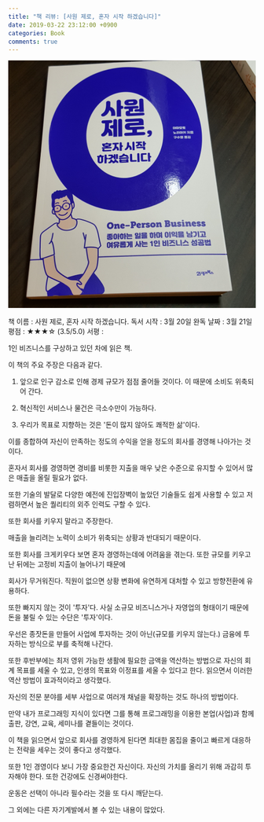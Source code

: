 ```yaml
---
title: "책 리뷰: [사원 제로, 혼자 시작 하겠습니다]"
date: 2019-03-22 23:12:00 +0900
categories: Book
comments: true
---
```


![images](https://github.com/DeveloperKHJ/DeveloperKHJ.github.io/blob/master/_images/BR_clerk_zero.jpg?raw=true)

 책 이름 : 사원 제로, 혼자 시작 하겠습니다.
독서 시작 : 3월 20일
완독 날짜 : 3월 21일
    평점 : ★★★☆ (3.5/5.0)
    서평 : 

1인 비즈니스를 구상하고 있던 차에 읽은 책.

이 책의 주요 주장은 다음과 같다.

1. 앞으로 인구 감소로 인해 경제 규모가 점점 줄어들 것이다. 이 때문에 소비도 위축되어 간다.

2. 혁신적인 서비스나 물건은 극소수만이 가능하다. 

3. 우리가 목표로 지향하는 것은 '돈이 많지 않아도 쾌적한 삶'이다.

이를 종합하여 자신이 만족하는 정도의 수익을 얻을 정도의 회사를 경영해 나아가는 것이다.

혼자서 회사를 경영하면 경비를 비롯한 지출을 매우 낮은 수준으로 유지할 수 있어서 많은 매출을 올릴 필요가 없다.

또한 기술의 발달로 다양한 예전에 진입장벽이 높았던 기술들도 쉽게 사용할 수 있고 저렴하면서 높은 퀄리티의 외주 인력도 구할 수 있다.

또한 회사를 키우지 말라고 주장한다.

매출을 늘리려는 노력이 소비가 위축되는 상황과 반대되기 때문이다.

또한 회사를 크게키우다 보면 혼자 경영하는데에 어려움을 겪는다. 또한 규모를 키우고 난 뒤에는 고정비 지출이 늘어나기 때문에

회사가 무거워진다. 직원이 없으면 상황 변화에 유연하게 대처할 수 있고 방향전환에 유용하다.

또한 빠지지 않는 것이 '투자'다. 사실 소규모 비즈니스거나 자영업의 형태이기 때문에 돈을 불릴 수 있는 수단은 '투자'이다.

우선은 종잣돈을 만들어 사업에 투자하는 것이 아닌(규모를 키우지 않는다.) 금융에 투자하는 방식으로 부를 축적해 나간다.

또한 후반부에는 최저 영위 가능한 생활에 필요한 금액을 역산하는 방법으로 자신의 회계 목표를 세울 수 있고, 인생의 목표와 이정표를 세울 수 있다고 한다. 읽으면서 이러한 역산 방법이 효과적이라고 생각했다.

자신의 전문 분야를 세부 사업으로 여러개 채널을 확장하는 것도 하나의 방법이다.

만약 내가 프로그래밍 지식이 있다면 그를 통해 프로그래밍을 이용한 본업(사업)과 함께 출판, 강연, 교육, 세미나를 곁들이는 것이다.

이 책을 읽으면서 앞으로 회사를 경영하게 된다면 최대한 몸집을 줄이고 빠르게 대응하는 전략을 세우는 것이 좋다고 생각했다.

또한 1인 경영이다 보니 가장 중요한건 자신이다. 자신의 가치를 올리기 위해 과감히 투자해야 한다. 또한 건강에도 신경써야한다.

운동은 선택이 아니라 필수라는 것을 또 다시 깨닫는다.


그 외에는 다른 자기계발에서 볼 수 있는 내용이 많았다. 

